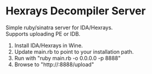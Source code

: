 # Hexrays Decompiler Server
Simple ruby/sinatra server for IDA/Hexrays.<br />
Supports uploading PE or IDB.<br />

1. Install IDA/Hexrays in Wine.
2. Update main.rb to point to your installation path.
3. Run with "ruby main.rb -o 0.0.0.0 -p 8888"
4. Browse to "http://<yourip>:8888/upload"
